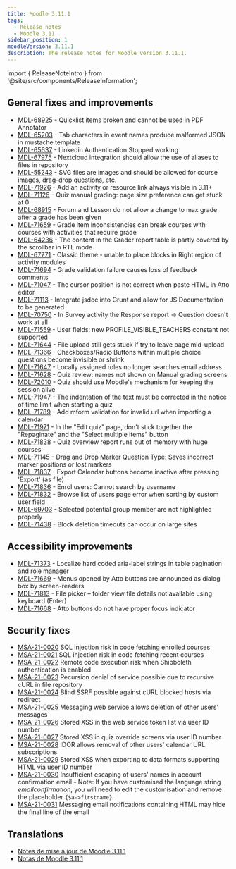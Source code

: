 ```yaml
---
title: Moodle 3.11.1
tags:
  - Release notes
  - Moodle 3.11
sidebar_position: 1
moodleVersion: 3.11.1
description: The release notes for Moodle version 3.11.1.
---
```


import { ReleaseNoteIntro } from '@site/src/components/ReleaseInformation';

<ReleaseNoteIntro releaseName={frontMatter.moodleVersion} />

## General fixes and improvements

- [MDL-68925](https://tracker.moodle.org/browse/MDL-68925) - Quicklist items broken and cannot be used in PDF Annotator
- [MDL-65203](https://tracker.moodle.org/browse/MDL-65203) - Tab characters in event names produce malformed JSON in mustache template
- [MDL-65637](https://tracker.moodle.org/browse/MDL-65637) - Linkedin Authentication Stopped working
- [MDL-67975](https://tracker.moodle.org/browse/MDL-67975) - Nextcloud integration should allow the use of aliases to files in repository
- [MDL-55243](https://tracker.moodle.org/browse/MDL-55243) - SVG files are images and should be allowed for course images, drag-drop questions, etc.
- [MDL-71926](https://tracker.moodle.org/browse/MDL-71926) - Add an activity or resource link always visible in 3.11+
- [MDL-71126](https://tracker.moodle.org/browse/MDL-71126) - Quiz manual grading: page size preference can get stuck at 0
- [MDL-68915](https://tracker.moodle.org/browse/MDL-68915) - Forum and Lesson do not allow a change to max grade after a grade has been given
- [MDL-71659](https://tracker.moodle.org/browse/MDL-71659) - Grade item inconsistencies can break courses with courses with activities that require grade
- [MDL-64236](https://tracker.moodle.org/browse/MDL-64236) - The content in the Grader report table is partly covered by the scrollbar in RTL mode
- [MDL-67771](https://tracker.moodle.org/browse/MDL-67771) - Classic theme - unable to place blocks in Right region of activity modules
- [MDL-71694](https://tracker.moodle.org/browse/MDL-71694) - Grade validation failure causes loss of feedback comments
- [MDL-71047](https://tracker.moodle.org/browse/MDL-71047) - The cursor position is not correct when paste HTML in Atto editor
- [MDL-71113](https://tracker.moodle.org/browse/MDL-71113) - Integrate jsdoc into Grunt and allow for JS Documentation to be generated
- [MDL-70750](https://tracker.moodle.org/browse/MDL-70750) - In Survey activity the Response report -> Question doesn't work at all
- [MDL-71559](https://tracker.moodle.org/browse/MDL-71559) - User fields: new PROFILE_VISIBLE_TEACHERS constant not supported
- [MDL-71644](https://tracker.moodle.org/browse/MDL-71644) - File upload still gets stuck if try to leave page mid-upload
- [MDL-71366](https://tracker.moodle.org/browse/MDL-71366) - Checkboxes/Radio Buttons within multiple choice questions become invisible or shrink
- [MDL-71647](https://tracker.moodle.org/browse/MDL-71647) - Locally assigned roles no longer searches email address
- [MDL-71628](https://tracker.moodle.org/browse/MDL-71628) - Quiz review: names not shown on Manual grading screens
- [MDL-72010](https://tracker.moodle.org/browse/MDL-72010) - Quiz should use Moodle's mechanism for keeping the session alive
- [MDL-71947](https://tracker.moodle.org/browse/MDL-71947) - The indentation of the text must be corrected in the notice of time limit when starting a quiz
- [MDL-71789](https://tracker.moodle.org/browse/MDL-71789) - Add mform validation for invalid url when importing a calendar
- [MDL-71971](https://tracker.moodle.org/browse/MDL-71971) - In the "Edit quiz" page, don't stick together the "Repaginate" and the "Select multiple items" button
- [MDL-71838](https://tracker.moodle.org/browse/MDL-71838) - Quiz overview report runs out of memory with huge courses
- [MDL-71145](https://tracker.moodle.org/browse/MDL-71145) - Drag and Drop Marker Question Type: Saves incorrect marker positions or lost markers
- [MDL-71837](https://tracker.moodle.org/browse/MDL-71837) - Export Calendar buttons become inactive after pressing 'Export' (as file)
- [MDL-71836](https://tracker.moodle.org/browse/MDL-71836) - Enrol users: Cannot search by username
- [MDL-71832](https://tracker.moodle.org/browse/MDL-71832) - Browse list of users page error when sorting by custom user field
- [MDL-69703](https://tracker.moodle.org/browse/MDL-69703) - Selected potential group member are not highlighted properly
- [MDL-71438](https://tracker.moodle.org/browse/MDL-71438) - Block deletion timeouts can occur on large sites

## Accessibility improvements

- [MDL-71373](https://tracker.moodle.org/browse/MDL-71373) - Localize hard coded aria-label strings in table pagination and role manager
- [MDL-71669](https://tracker.moodle.org/browse/MDL-71669) - Menus opened by Atto buttons are announced as dialog box by screen-readers
- [MDL-71813](https://tracker.moodle.org/browse/MDL-71813) - File picker – folder view file details not available using keyboard (Enter)
- [MDL-71668](https://tracker.moodle.org/browse/MDL-71668) - Atto buttons do not have proper focus indicator

## Security fixes

- [MSA-21-0020](https://moodle.org/mod/forum/discuss.php?d=424797) SQL injection risk in code fetching enrolled courses
- [MSA-21-0021](https://moodle.org/mod/forum/discuss.php?d=424798) SQL injection risk in code fetching recent courses
- [MSA-21-0022](https://moodle.org/mod/forum/discuss.php?d=424799) Remote code execution risk when Shibboleth authentication is enabled
- [MSA-21-0023](https://moodle.org/mod/forum/discuss.php?d=424801) Recursion denial of service possible due to recursive cURL in file repository
- [MSA-21-0024](https://moodle.org/mod/forum/discuss.php?d=424802) Blind SSRF possible against cURL blocked hosts via redirect
- [MSA-21-0025](https://moodle.org/mod/forum/discuss.php?d=424803) Messaging web service allows deletion of other users' messages
- [MSA-21-0026](https://moodle.org/mod/forum/discuss.php?d=424804) Stored XSS in the web service token list via user ID number
- [MSA-21-0027](https://moodle.org/mod/forum/discuss.php?d=424805) Stored XSS in quiz override screens via user ID number
- [MSA-21-0028](https://moodle.org/mod/forum/discuss.php?d=424806) IDOR allows removal of other users' calendar URL subscriptions
- [MSA-21-0029](https://moodle.org/mod/forum/discuss.php?d=424807) Stored XSS when exporting to data formats supporting HTML via user ID number
- [MSA-21-0030](https://moodle.org/mod/forum/discuss.php?d=424808) Insufficient escaping of users' names in account confirmation email - Note: If you have customised the language string *emailconfirmation*, you will need to edit the customisation and remove the placeholder <code>{$a->firstname}</code>.
- [MSA-21-0031](https://moodle.org/mod/forum/discuss.php?d=424809) Messaging email notifications containing HTML may hide the final line of the email

## Translations

- [Notes de mise à jour de Moodle 3.11.1](https://docs.moodle.org/fr/Notes_de_mise_à_jour_de_Moodle_3.11.1)
- [Notas de Moodle 3.11.1](https://docs.moodle.org/es/Notas_de_Moodle_3.11.1)
